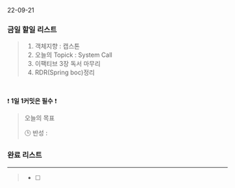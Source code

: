 22-09-21
### 금일 할일 리스트


>  1. 객체지향 : 캡스톤
>  2. 오늘의 Topick : System Call
>  3. 이팩티브 3장 독서 마무리
>  4. RDR(Spring boc)정리


<br/>

❗ **1일 1커밋은 필수** ❗

> 오늘의 목표
>
> 🕒 반성 :
>

### 완료 리스트

---
> - [ ]